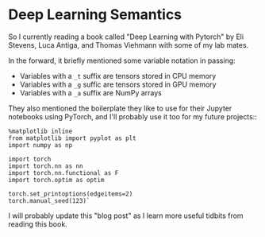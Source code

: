 # Deep Learning Semantics

So I currently reading a book called "Deep Learning with Pytorch" by Eli Stevens, Luca Antiga, and Thomas Viehmann with some of my lab mates. 

In the forward, it briefly mentioned some variable notation in passing:

- Variables with a `_t` suffix are tensors stored in CPU memory
- Variables with a `_g` suffic are tensors stored in GPU memory
- Variables with a `_a` suffix are NumPy arrays 

They also mentioned the boilerplate they like to use for their Jupyter notebooks using PyTorch, and I'll probably use it too for my future projects::

    %matplotlib inline
    from matplotlib import pyplot as plt
    import numpy as np
    
    import torch
    import torch.nn as nn
    import torch.nn.functional as F
    import torch.optim as optim
    
    torch.set_printoptions(edgeitems=2)
    torch.manual_seed(123)`
    
I will probably update this "blog post" as I learn more useful tidbits from reading this book.
